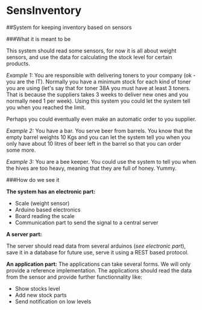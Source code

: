 # SensInventory
##System for keeping inventory based on sensors

###What it is meant to be

This system should read some sensors, for now it is all about weight sensors, and use the data for calculating the stock level for certain products.

*Example 1:*
You are responsible with delivering toners to your company (ok - you are the IT). Normally you have a minimum stock for each kind of toner you are using (let's say that for toner 38A you must have at least 3 toners. That is because the suppliers takes 3 weeks to deliver new ones and you normally need 1 per week). 
Using this system you could let the system tell you when you reached the limit.

Perhaps you could eventually even make an automatic order to you supplier.

*Example 2:*
You have a bar. You serve beer from barrels. You know that the empty barrel weights 10 Kgs and you can let the system tell you when you only have about 10 litres of beer left in the barrel so that you can order some more.

*Example 3:*
You are a bee keeper. You could use the system to tell you when the hives are too heavy, meaning that they are full of honey. Yummy.


###How do we see it

**The system has an electronic part:**

* Scale (weight sensor)
* Arduino based electronics
 * Board reading the scale
 * Communication part to send the signal to a central server


**A server part:**

The server should read data from several arduinos (*see electronic part*), save it in a database for future use, serve it using a REST based protocol.


**An application part:**
The applications can take several forms. We will only provide a reference implementation.
The applications should read the data from the sensor and provide further functionnality like:

* Show stocks level
* Add new stock parts
* Send notification on low levels

